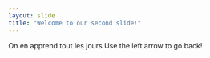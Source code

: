 ```yaml
---
layout: slide
title: "Welcome to our second slide!"
---
```

On en apprend tout les jours
Use the left arrow to go back!
